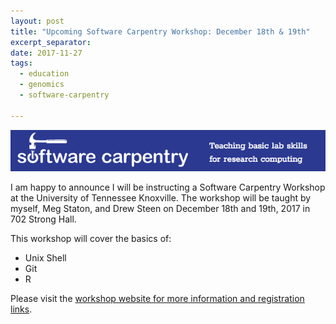 ```yaml
---
layout: post
title: "Upcoming Software Carpentry Workshop: December 18th & 19th"
excerpt_separator: 
date: 2017-11-27
tags:
  - education
  - genomics
  - software-carpentry

---
```



 ![Software Carpentry](/img/carpentry/s_carp.png)


I am happy to announce I will be instructing a Software Carpentry Workshop at the University of Tennessee Knoxville.  The workshop will be taught by myself, Meg Staton, and Drew Steen on December 18th and 19th, 2017 in 702 Strong Hall.

This workshop will cover the basics of:
* Unix Shell
* Git
* R


Please visit the [workshop website for more information and registration links](https://statonlab.github.io/2017-12-18-carpentry-workshop/).